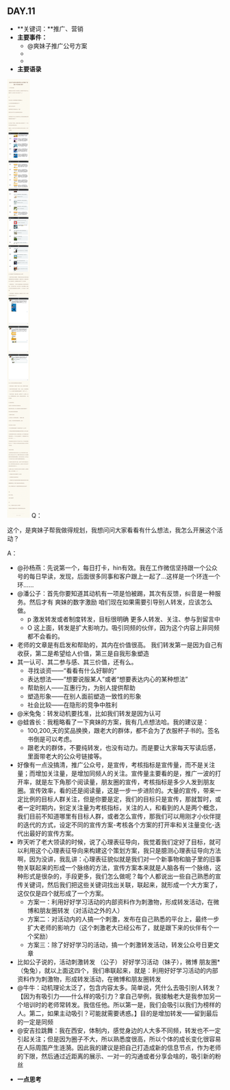 ## DAY.11
+ **关键词：**推广、营销
+ **主要事件：**
    + @爽妹子推广公号方案
    + 
    + 
+ **主要语录**

![](./_image/55a677f6e4075b7281ca266e65708c6.jpg)
Q：

这个，是爽妹子帮我做得规划，我想问问大家看看有什么想法，我怎么开展这个活动？

A：

- @孙杨燕：先说第一个，每日打卡，hin有效。我在工作微信坚持跟一个公众号的每日早读，发现，后面很多同事和客户跟上一起了…这样是一个环连一个环……
- @潘公子：首先你要知道其动机有一项是怕被踢，其次有反馈，纠音是一种服务。然后才有 爽妹的数字激励 咱们现在如果需要引导别人转发，应该怎么做。
    - p 激发转发或者制度转发，目标很明确 更多人转发、关注、参与到留言中
    - O 这上面，转发是扩大影响力。吸引同频的伙伴，因为这个内容上非同频都不会看的。
- 老师的文章是有启发和帮助的，其内在价值很高。
我们转发第一是因为自己有收获，第二是希望给人价值，第三是自我形象塑造
- 其一认可、其二参与感、其三价值，还有么。
    - 寻找谈资——“看看有什么好聊的”
    - 表达想法——“想要说服某人”或者“想要表达内心的某种想法”
    - 帮助别人——互惠行为，为别人提供帮助
    - 塑造形象——在别人面前塑造一致性的形象
    - 社会比较——在隐形的竞争中胜利
- @米兔兔：转发动机要找准，比如我们转发是因为认可
- @蛙酋长：我粗略看了一下爽妹的方案，我有几点想法哈。我的建议是：
    - 100,200,天的奖品换换，跟老大的群体，都不会为了衣服杯子书的。签名书倒是可以考虑。
    - 跟老大的群体，不要纯转发，也没有动力。而是要让大家每天写读后感，里面带老大的公众号链接等。
- 好像有一点没搞清，推广公众号，是宣传，考核指标是宣传量，而不是关注量；而增加关注量，是增加同频人的关注。宣传量主要看的是，推广一波的打开率，就是左下角那个阅读量，朋友圈的宣传，考核指标是多少人发到朋友圈。宣传效率，看的还是阅读量，这是一步一步进阶的。大量的宣传，带来一定比例的目标人群关注，但是你要是定，我们的目标只是宣传，那就暂时，或者一定时期内，别定关注量为考核指标，关注的人，和看到的人是两个概念，我们目前不知道哪里有目标人群，或者怎么宣传，那我们可以用刚才小伙伴提的迭代的方式，设定不同的宣传方案-考核各个方案的打开率和关注量变化-迭代出最好的宣传方案。
- 昨天听了老大领读的时候，说了心理表征导向，我觉着我们定好了目标，就可以利用这个心理表征导向来构建这个策划方案，我只是臆测心理表征导向方法啊，因为没讲，我乱讲：心理表征貌似就是我们对一个新事物和脑子里的旧事物关联起来的形成一个脉络的方法，宣传方案本来就是人脑各有一个脉络，这种形式是很杂的，手段更多，我们怎么做呢？每个人都说出一些自己熟悉的宣传关键词，然后我们把这些关键词找出关联，联起来，就形成一个大方案了，这仅仅是四个就形成了一个方案。
    - 方案一：利用好好学习活动的内部资料作为刺激物，形成转发活动，在微博和朋友圈转发（对活动之外的人）
    - 方案二：对活动内的人搞一个刺激，发布在自己熟悉的平台上，最终一步扩大老师的影响力（这个刺激老大已经公布了，就是跟下来的伙伴有个一个奖励）
    - 方案三：除了好好学习的活动，搞一个刺激转发活动，转发公众号日更文章
- 比如公子说的，活动刺激转发 （公子） 好好学习活动（妹子），微博 朋友圈*（兔兔），就以上面这四个，我们串联起来，就是：利用好好学习活动的内部资料作为刺激物，形成转发活动，在微博和朋友圈转发
- @牛牛：动机理论太泛了，包含内容太多。简单说，凭什么去吸引别人转发？【因为有吸引力——什么样的吸引力？拿自己举例，我接触老大是我参加另一个培训时的老师常转发。我信任他。所以第一是，我们会吸引以我们为榜样的人。第二，如果主动吸引？可能就需要诱惑。】目的是增加转发——留到最后的一定是同频
- @安吉拉跳舞：我在西安，体制内，感觉身边的人大多不同频，转发也不一定引起关注；但是因为圈子不大，所以熟悉度很高，所以个体的成长变化很容易在人际周围产生涟漪。因此我的建议是把自己打造成新的信息节点，作为老师的下限，然后通过近距离的展示、一对一的沟通或者分享会啥的，吸引新的粉丝

+ **一点思考**